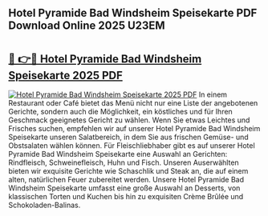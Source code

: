 ## Hotel Pyramide Bad Windsheim Speisekarte PDF Download Online 2025 U23EM

# <h2><a href="http://gccll4.nevu.top/?p=Hotel+Pyramide+Bad+Windsheim+Speisekarte">🔗 👉🔴 Hotel Pyramide Bad Windsheim Speisekarte 2025 PDF</a></h2>

[![Hotel Pyramide Bad Windsheim Speisekarte 2025 PDF](https://i.imgur.com/dBaPXMq.png)](http://gccll4.nevu.top/?p=Hotel+Pyramide+Bad+Windsheim+Speisekarte)
In einem Restaurant oder Café bietet das Menü nicht nur eine Liste der angebotenen Gerichte, sondern auch die Möglichkeit, ein köstliches und für Ihren Geschmack geeignetes Gericht zu wählen. Wenn Sie etwas Leichtes und Frisches suchen, empfehlen wir auf unserer Hotel Pyramide Bad Windsheim Speisekarte unseren Salatbereich, in dem Sie aus frischen Gemüse- und Obstsalaten wählen können. Für Fleischliebhaber gibt es auf unserer Hotel Pyramide Bad Windsheim Speisekarte eine Auswahl an Gerichten: Rindfleisch, Schweinefleisch, Huhn und Fisch. Unseren Auserwählten bieten wir exquisite Gerichte wie Schaschlik und Steak an, die auf einem alten, natürlichen Feuer zubereitet werden. Unsere Hotel Pyramide Bad Windsheim Speisekarte umfasst eine große Auswahl an Desserts, von klassischen Torten und Kuchen bis hin zu exquisiten Crème Brûlée und Schokoladen-Balinas.
